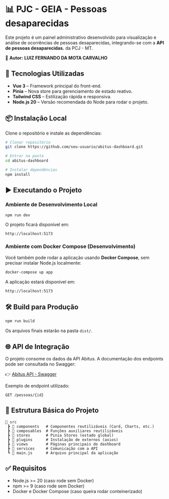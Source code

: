 # 📊 PJC - GEIA - Pessoas desaparecidas

Este projeto é um painel administrativo desenvolvido para visualização e análise de ocorrências de pessoas desaparecidas, integrando-se com a **API de pessoas desaparecidas.** da PCJ - MT.

📌 **Autor:** **LUIZ FERNANDO DA MOTA CARVALHO**

## 🚀 Tecnologias Utilizadas

- **Vue 3** – Framework principal do front-end.
- **Pinia** – Nova store para gerenciamento de estado reativo.
- **Tailwind CSS** – Estilização rápida e responsiva.
- **Node.js 20** – Versão recomendada do Node para rodar o projeto.

## 📦 Instalação Local

Clone o repositório e instale as dependências:

```bash
# Clonar repositório
git clone https://github.com/seu-usuario/abitus-dashboard.git

# Entrar na pasta
cd abitus-dashboard

# Instalar dependências
npm install
```

## ▶️ Executando o Projeto

### Ambiente de Desenvolvimento Local

```bash
npm run dev
```

O projeto ficará disponível em:

```
http://localhost:5173
```

### Ambiente com Docker Compose (Desenvolvimento)

Você também pode rodar a aplicação usando **Docker Compose**, sem precisar instalar Node.js localmente:

```bash
docker-compose up app
```

A aplicação estará disponível em:

```
http://localhost:5173
```

## 🛠️ Build para Produção

```bash
npm run build
```

Os arquivos finais estarão na pasta `dist/`.

## 🌐 API de Integração

O projeto consome os dados da API Abitus. A documentação dos endpoints pode ser consultada no Swagger:

👉 [Abitus API - Swagger](https://abitus-api.geia.vip/swagger-ui/index.html#/ocorrencia-resource/buscarInformacoes)

Exemplo de endpoint utilizado:

```
GET /pessoas/{id}
```

## 📖 Estrutura Básica do Projeto

```
📂 src
 ┣ 📂 components   # Componentes reutilizáveis (Card, Charts, etc.)
 ┣ 📂 composables  # Funções auxiliares reutilizáveis
 ┣ 📂 stores       # Pinia Stores (estado global)
 ┣ 📂 plugins      # Instalação de externos (axios)
 ┣ 📂 views        # Páginas principais do dashboard
 ┣ 📂 services     # Comunicação com a API
 ┗ 📜 main.js      # Arquivo principal da aplicação
```

## ✅ Requisitos

- Node.js >= 20 (caso rode sem Docker)
- npm >= 9 (caso rode sem Docker)
- Docker e Docker Compose (caso queira rodar conteinerizado)
